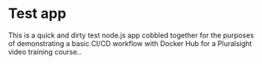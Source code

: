# Test app 

This is a quick and dirty test node.js app cobbled together for the purposes of demonstrating a basic CI/CD workflow with Docker Hub for a Pluralsight video training course..
